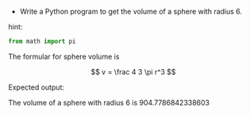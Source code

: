 * Write a Python program to get the volume of a sphere with radius 6.

hint:

```py
from math import pi
```

The formular for sphere volume is

$$ v = \frac 4 3 \pi r^3 $$

Expected output:

The volume of a sphere with radius 6 is 904.7786842338603